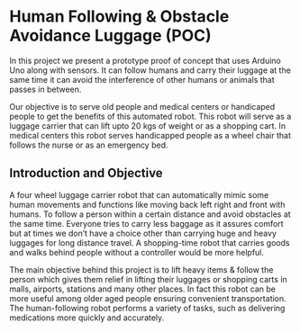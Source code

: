 # Human Following & Obstacle Avoidance Luggage (POC)

In this project we present a prototype proof of concept that uses Arduino Uno along with sensors. It can follow humans and carry their luggage at the same time it can avoid the interference of other humans or animals that passes in between. 

Our objective is to serve old people and medical centers or handicaped people to get the benefits of this automated robot. This robot will serve as a luggage carrier that can lift upto 20 kgs of weight or as a shopping cart. In medical centers this robot serves handicapped people as a wheel chair that follows the nurse or as an emergency bed.

## Introduction and Objective

A four wheel luggage carrier robot that can automatically mimic some human movements and functions like moving back left right and front with humans. To follow a person within a certain distance and avoid obstacles at the same time. 
Everyone tries to carry less baggage as it assures comfort but at times we don’t have a choice other than carrying huge and heavy luggages for long distance travel. A shopping-time robot that carries goods and walks behind people without a controller would be more helpful.

The main objective behind this project is to lift heavy items & follow the person which gives them relief in lifting their luggages or shopping carts in malls, airports, stations and many other places. In fact  this robot can be more useful among older aged people ensuring convenient transportation. The human-following robot performs a variety of tasks, such as  delivering medications more quickly and accurately.

